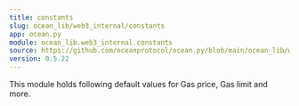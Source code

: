 ```yaml
---
title: constants
slug: ocean_lib/web3_internal/constants
app: ocean.py
module: ocean_lib.web3_internal.constants
source: https://github.com/oceanprotocol/ocean.py/blob/main/ocean_lib/web3_internal/constants.py
version: 0.5.22
---
```

This module holds following default values for Gas price, Gas limit and more.

